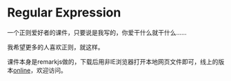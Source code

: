 Regular Expression
===

一个正则爱好者的课件，只要说是我写的，你爱干什么就干什么……

我希望更多的人喜欢正则，就这样。

课件本身是remarkjs做的，下载后用非IE浏览器打开本地网页文件即可，线上的版本[online](http://vps.gshmu.tk/ss/regex/regex.html)，欢迎访问。
